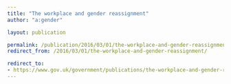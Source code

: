 ```yaml
---
title: "The workplace and gender reassignment"
author: "a:gender"

layout: publication

permalink: /publication/2016/03/01/the-workplace-and-gender-reassignment/
redirect_from: /2016/03/01/the-workplace-and-gender-reassignment/

redirect_to: 
- https://www.gov.uk/government/publications/the-workplace-and-gender-reassignment
---
```

